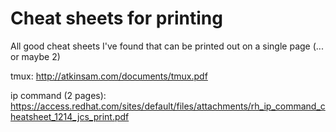 # Cheat sheets for printing

All good cheat sheets I've found that can be printed out on a single page (... or maybe 2)

tmux: http://atkinsam.com/documents/tmux.pdf

ip command (2 pages): https://access.redhat.com/sites/default/files/attachments/rh_ip_command_cheatsheet_1214_jcs_print.pdf
